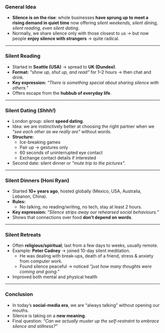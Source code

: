 ### General Idea

- **Silence is on the rise**: whole businesses **have sprung up to meet a rising demand in quiet time** now offering _silent weekends, silent dining, silent reading, even silent dating_.
- Normally, we share silence only with those closest to us → but now people **enjoy silence with strangers** → quite radical.

---

### Silent Reading

- Started in **Seattle (USA)** → spread to **UK (Dundee)**.
- **Format:** _"show up, shut up, and read"_ for 1–2 hours → then chat and drink.
- **Key expression:** _“There is something special about sharing silence with others.”_
- Offers escape from the **hubbub of everyday life**.

---

### Silent Dating (_Shhh!_)

- London group: silent **speed dating**.
- Idea: we are instinctively better at choosing the right partner when we _"see each other as we really are"_ without words.
- **Structure:**
    - Ice-breaking games
    - Pair up → gestures only
    - 60 seconds of uninterrupted eye contact
    - Exchange contact details if interested
- Second date: silent dinner or _"mute trip to the pictures"_.

---

### Silent Dinners (Honi Ryan)

- Started **10+ years ago**, hosted globally (Mexico, USA, Australia, Lebanon, China).
- **Rules:**
    - No talking, no reading/writing, no tech, stay at least 2 hours.
- **Key expression:** _“Silence strips away our rehearsed social behaviours.”_
- Shows that connections over food **don’t depend on words**.

---

### Silent Retreats

- Often **religious/spiritual**; last from a few days to weeks, usually remote.
- Example: **Peter Cadney** → joined 10-day silent meditation.
    - He was dealing with break-ups, death of a friend, stress & anxiety from computer work.
    - Found silence peaceful → noticed _“just how many thoughts were coming and going.”_
- Improved both mental and physical health

---

### Conclusion

- In today’s **social-media era**, we are “always talking” without opening our mouths.
- Silence is taking on a **new meaning**.
- Final question: _“Can we actually muster up the self-restraint to embrace silence and stillness?”_
